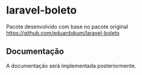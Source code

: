 # laravel-boleto
Pacote desenvolvido com base no pacote original https://github.com/eduardokum/laravel-boleto

## Documentação

A documentação será implementada posteriormente.